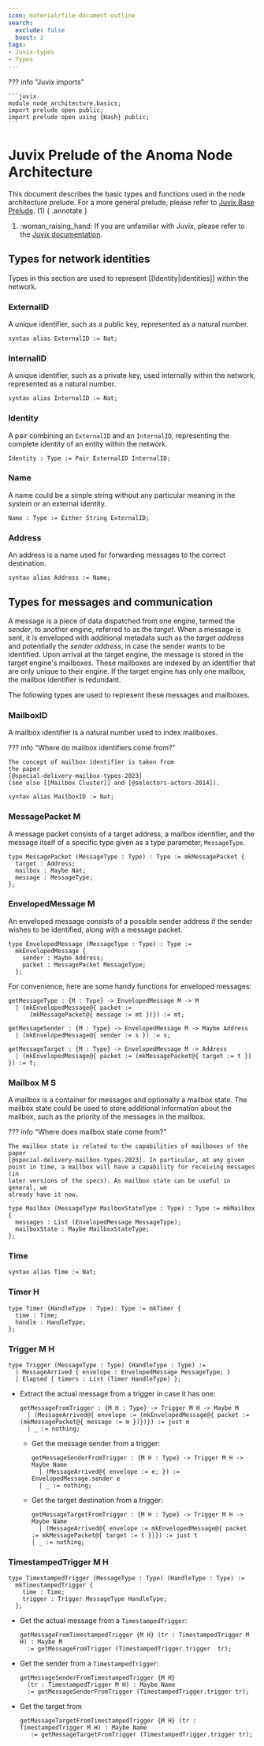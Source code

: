 ```yaml
---
icon: material/file-document-outline
search:
  exclude: false
  boost: 2
tags:
- Juvix-types
- Types
---
```


??? info "Juvix imports"

    ```juvix
    module node_architecture.basics;
    import prelude open public;
    import prelude open using {Hash} public;
    ```

# Juvix Prelude of the Anoma Node Architecture

This document describes the basic types and functions used in the node
architecture prelude. For a more general prelude, please refer to
[Juvix Base Prelude](./../prelude.juvix.md). (1)
{ .annotate }

1. :woman_raising_hand: If you are unfamiliar with Juvix,
please refer to the [Juvix documentation](https://docs.juvix.org/latest/tutorials/learn.html).

## Types for network identities

Types in this section are used to represent [[Identity|identities]] within the network.

### ExternalID

A unique identifier, such as a public key, represented as a natural number.

```juvix
syntax alias ExternalID := Nat;
```

### InternalID

A unique identifier, such as a private key, used internally within the network,
represented as a natural number.

```juvix
syntax alias InternalID := Nat;
```

### Identity

A pair combining an `ExternalID` and an `InternalID`, representing the complete
identity of an entity within the network.

```juvix
Identity : Type := Pair ExternalID InternalID;
```

### Name

A name could be a simple string without any particular meaning in the system or
an external identity.

```juvix
Name : Type := Either String ExternalID;
```

### Address

An address is a name used for forwarding messages to the correct destination.

```juvix
syntax alias Address := Name;
```

## Types for messages and communication

A message is a piece of data dispatched from one engine, termed the _sender_, to
another engine, referred to as the _target_. When a message is sent, it is
enveloped with additional metadata such as the _target address_ and potentially
the _sender address_, in case the sender wants to be identified. Upon arrival at
the target engine, the message is stored in the target engine's mailboxes. These
mailboxes are indexed by an identifier that are only unique to their engine. If
the target engine has only one mailbox, the mailbox identifier is redundant.

The following types are used to represent these messages and mailboxes.

### MailboxID

A mailbox identifier is a natural number used to index mailboxes.

??? info "Where do mailbox identifiers come from?"

    The concept of mailbox identifier is taken from
    the paper
    [@special-delivery-mailbox-types-2023]
    (see also [[Mailbox Cluster]] and [@selectors-actors-2014]).

```juvix
syntax alias MailboxID := Nat;
```

### MessagePacket M

A message packet consists of a target address, a mailbox identifier, and
the message itself of a specific type given as a type parameter, `MessageType`.

```juvix
type MessagePacket (MessageType : Type) : Type := mkMessagePacket {
  target : Address;
  mailbox : Maybe Nat;
  message : MessageType;
};
```

### EnvelopedMessage M

An enveloped message consists of a possible sender address if the sender wishes
to be identified, along with a message packet.

```juvix
type EnvelopedMessage (MessageType : Type) : Type :=
  mkEnvelopedMessage {
    sender : Maybe Address;
    packet : MessagePacket MessageType;
  };
```

For convenience, here are some handy functions for enveloped messages:

```juvix
getMessageType : {M : Type} -> EnvelopedMessage M -> M
  | (mkEnvelopedMessage@{ packet :=
      (mkMessagePacket@{ message := mt })}) := mt;
```

```juvix
getMessageSender : {M : Type} -> EnvelopedMessage M -> Maybe Address
  | (mkEnvelopedMessage@{ sender := s }) := s;
```

```juvix
getMessageTarget : {M : Type} -> EnvelopedMessage M -> Address
  | (mkEnvelopedMessage@{ packet := (mkMessagePacket@{ target := t }) }) := t;
```

### Mailbox M S

A mailbox is a container for messages and optionally a mailbox state. The
mailbox state could be used to store additional information about the mailbox,
such as the priority of the messages in the mailbox.

??? info "Where does mailbox state come from?"

    The mailbox state is related to the capabilities of mailboxes of the paper
    [@special-delivery-mailbox-types-2023]. In particular, at any given
    point in time, a mailbox will have a capability for receiving messages (in
    later versions of the specs). As mailbox state can be useful in general, we
    already have it now.


```juvix
type Mailbox (MessageType MailboxStateType : Type) : Type := mkMailbox {
  messages : List (EnvelopedMessage MessageType);
  mailboxState : Maybe MailboxStateType;
};
```

### Time

```juvix
syntax alias Time := Nat;
```

### Timer H

```juvix
type Timer (HandleType : Type): Type := mkTimer {
  time : Time;
  handle : HandleType;
};
```

### Trigger M H

```juvix
type Trigger (MessageType : Type) (HandleType : Type) :=
  | MessageArrived { envelope : EnvelopedMessage MessageType; }
  | Elapsed { timers : List (Timer HandleType) };
```

- Extract the actual message from a trigger in case it has one:

    ```juvix
    getMessageFromTrigger : {M H : Type} -> Trigger M H -> Maybe M
      | (MessageArrived@{ envelope := (mkEnvelopedMessage@{ packet := (mkMessagePacket@{ message := m })})}) := just m
      | _ := nothing;
    ```

  - Get the message sender from a trigger:

      ```juvix
      getMessageSenderFromTrigger : {M H : Type} -> Trigger M H -> Maybe Name
        | (MessageArrived@{ envelope := e; }) := EnvelopedMessage.sender e
        | _ := nothing;
      ```

  - Get the target destination from a trigger:

      ```juvix
      getMessageTargetFromTrigger : {M H : Type} -> Trigger M H -> Maybe Name
        | (MessageArrived@{ envelope := mkEnvelopedMessage@{ packet := mkMessagePacket@{ target := t }}}) := just t
      | _ := nothing;
      ```

### TimestampedTrigger M H

```juvix
type TimestampedTrigger (MessageType : Type) (HandleType : Type) :=
  mkTimestampedTrigger {
    time : Time;
    trigger : Trigger MessageType HandleType;
  };
```

- Get the actual message from a `TimestampedTrigger`:

    ```juvix
    getMessageFromTimestampedTrigger {M H} (tr : TimestampedTrigger M H) : Maybe M
      := getMessageFromTrigger (TimestampedTrigger.trigger  tr);
    ```

- Get the sender from a `TimestampedTrigger`:

    ```juvix
    getMessageSenderFromTimestampedTrigger {M H}
      (tr : TimestampedTrigger M H) : Maybe Name
      := getMessageSenderFromTrigger (TimestampedTrigger.trigger tr);
    ```

- Get the target from

    ```juvix
    getMessageTargetFromTimestampedTrigger {M H} (tr : TimestampedTrigger M H) : Maybe Name
       := getMessageTargetFromTrigger (TimestampedTrigger.trigger tr);
    ```
